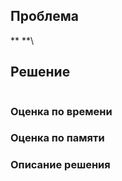 ## Проблема
** **\

## Решение
```java

```
### Оценка по времени

### Оценка по памяти

### Описание решения
